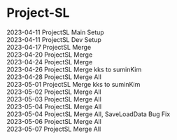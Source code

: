 # Project-SL
2023-04-11 ProjectSL Main Setup</br>
2023-04-11 ProjectSL Dev Setup</br>
2023-04-17 ProjectSL Merge</br>
2023-04-20 ProjectSL Merge</br>
2023-04-24 ProjectSL Merge</br>
2023-04-26 ProjectSL Merge kks to suminKim</br>
2023-04-28 ProjectSL Merge All</br>
2023-05-01 ProjectSL Merge kks to suminKim</br>
2023-05-02 ProjectSL Merge All</br>
2023-05-03 ProjectSL Merge All</br>
2023-05-04 ProjectSL Merge All</br>
2023-05-04 ProjectSL Merge All, SaveLoadData Bug Fix</br>
2023-05-06 ProjectSL Merge All</br>
2023-05-07 ProjectSL Merge All</br>
